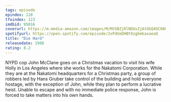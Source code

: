 ```yaml
---
tags: episode
epindex: 128
tfoindex: 123
imdbid: 95016
coverurl: https://m.media-amazon.com/images/M/MV5BZjRlNDUxZjAtOGQ4OC00OTNlLTgxNmQtYTBmMDgwZmNmNjkxXkEyXkFqcGdeQXVyNzkwMjQ5NzM@._V1_SX202_CR0,0,202,300_.jpg
spotifyurl: https://open.spotify.com/episode/2xPdUeDHBt9zgbmkaxaeaQ
title: "Die Hard"
releasedate: 1988
rating: 8.2
---
```


NYPD cop John McClane goes on a Christmas vacation to visit his wife Holly in Los Angeles where she works for the Nakatomi Corporation. While they are at the Nakatomi headquarters for a Christmas party, a group of robbers led by Hans Gruber take control of the building and hold everyone hostage, with the exception of John, while they plan to perform a lucrative heist. Unable to escape and with no immediate police response, John is forced to take matters into his own hands.